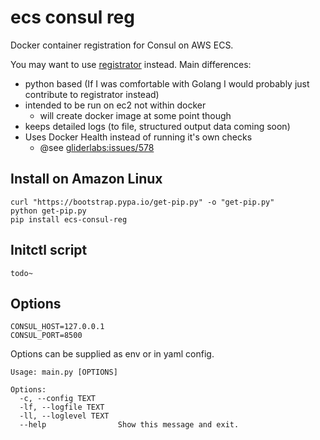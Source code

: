 # ecs consul reg

Docker container registration for Consul on AWS ECS.

You may want to use [registrator](https://github.com/gliderlabs/registrator) instead.
Main differences:

- python based (If I was comfortable with Golang I would probably just contribute to registrator instead)
- intended to be run on ec2 not within docker
    - will create docker image at some point though
- keeps detailed logs (to file, structured output data coming soon)
- Uses Docker Health instead of running it's own checks
    - @see [gliderlabs:issues/578](https://github.com/gliderlabs/registrator/issues/578)

## Install on Amazon Linux

    curl "https://bootstrap.pypa.io/get-pip.py" -o "get-pip.py"
    python get-pip.py
    pip install ecs-consul-reg

## Initctl script

    todo~

## Options

    CONSUL_HOST=127.0.0.1
    CONSUL_PORT=8500

Options can be supplied as env or in yaml config.

```
Usage: main.py [OPTIONS]

Options:
  -c, --config TEXT
  -lf, --logfile TEXT
  -ll, --loglevel TEXT
  --help                Show this message and exit.
```





